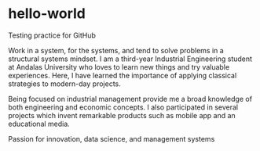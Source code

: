# hello-world
Testing practice for GitHub


Work in a system, for the systems, and tend to solve problems in a structural systems mindset.
I am a third-year Industrial Engineering student at Andalas University who loves to learn new things and try valuable experiences. Here, I have learned the importance of applying classical strategies to modern-day projects.

Being focused on industrial management provide me a broad knowledge of both engineering and economic concepts. I also participated in several projects which invent remarkable products such as mobile app and an educational media.

Passion for innovation, data science, and management systems 
